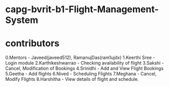# capg-bvrit-b1-Flight-Management-System

# contributors
0.Mentors - Javeed(javeed512), RamanujDas(ram1ujdx)
1.Keerthi Sree - Login module
2.Karthikeshwarrao - Checking availability of flight
3.Sakshi - Cancel, Modification of Bookings
4.Srinidhi - Add and View Flight Bookings
5.Geetha - Add flights
6.Nived - Scheduling Flights
7.Meghana - Cancel, Modify Flights
8.Harshitha - View details of flight and schedule.
